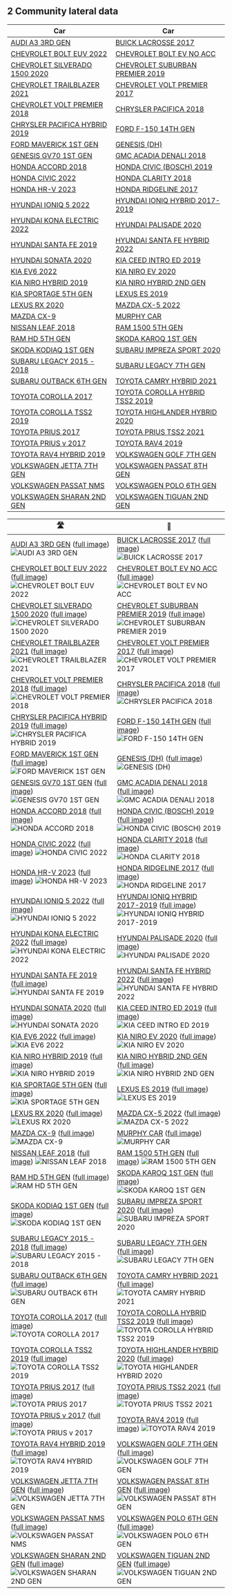 
## 2 Community lateral data


| Car | Car |
|-|-|
| [AUDI A3 3RD GEN](https://github.com/twilsonco/openpilot/blob/log-info/data/2%20Community%20lateral%20data/AUDI%20A3%203RD%20GEN.png?raw=true) |  [BUICK LACROSSE 2017](https://github.com/twilsonco/openpilot/blob/log-info/data/2%20Community%20lateral%20data/BUICK%20LACROSSE%202017.png?raw=true) |
| [CHEVROLET BOLT EUV 2022](https://github.com/twilsonco/openpilot/blob/log-info/data/2%20Community%20lateral%20data/CHEVROLET%20BOLT%20EUV%202022.png?raw=true) |  [CHEVROLET BOLT EV NO ACC](https://github.com/twilsonco/openpilot/blob/log-info/data/2%20Community%20lateral%20data/CHEVROLET%20BOLT%20EV%20NO%20ACC.png?raw=true) |
| [CHEVROLET SILVERADO 1500 2020](https://github.com/twilsonco/openpilot/blob/log-info/data/2%20Community%20lateral%20data/CHEVROLET%20SILVERADO%201500%202020.png?raw=true) |  [CHEVROLET SUBURBAN PREMIER 2019](https://github.com/twilsonco/openpilot/blob/log-info/data/2%20Community%20lateral%20data/CHEVROLET%20SUBURBAN%20PREMIER%202019.png?raw=true) |
| [CHEVROLET TRAILBLAZER 2021](https://github.com/twilsonco/openpilot/blob/log-info/data/2%20Community%20lateral%20data/CHEVROLET%20TRAILBLAZER%202021.png?raw=true) |  [CHEVROLET VOLT PREMIER 2017](https://github.com/twilsonco/openpilot/blob/log-info/data/2%20Community%20lateral%20data/CHEVROLET%20VOLT%20PREMIER%202017.png?raw=true) |
| [CHEVROLET VOLT PREMIER 2018](https://github.com/twilsonco/openpilot/blob/log-info/data/2%20Community%20lateral%20data/CHEVROLET%20VOLT%20PREMIER%202018.png?raw=true) |  [CHRYSLER PACIFICA 2018](https://github.com/twilsonco/openpilot/blob/log-info/data/2%20Community%20lateral%20data/CHRYSLER%20PACIFICA%202018.png?raw=true) |
| [CHRYSLER PACIFICA HYBRID 2019](https://github.com/twilsonco/openpilot/blob/log-info/data/2%20Community%20lateral%20data/CHRYSLER%20PACIFICA%20HYBRID%202019.png?raw=true) |  [FORD F-150 14TH GEN](https://github.com/twilsonco/openpilot/blob/log-info/data/2%20Community%20lateral%20data/FORD%20F-150%2014TH%20GEN.png?raw=true) |
| [FORD MAVERICK 1ST GEN](https://github.com/twilsonco/openpilot/blob/log-info/data/2%20Community%20lateral%20data/FORD%20MAVERICK%201ST%20GEN.png?raw=true) |  [GENESIS (DH)](https://github.com/twilsonco/openpilot/blob/log-info/data/2%20Community%20lateral%20data/GENESIS%20(DH).png?raw=true) |
| [GENESIS GV70 1ST GEN](https://github.com/twilsonco/openpilot/blob/log-info/data/2%20Community%20lateral%20data/GENESIS%20GV70%201ST%20GEN.png?raw=true) |  [GMC ACADIA DENALI 2018](https://github.com/twilsonco/openpilot/blob/log-info/data/2%20Community%20lateral%20data/GMC%20ACADIA%20DENALI%202018.png?raw=true) |
| [HONDA ACCORD 2018](https://github.com/twilsonco/openpilot/blob/log-info/data/2%20Community%20lateral%20data/HONDA%20ACCORD%202018.png?raw=true) |  [HONDA CIVIC (BOSCH) 2019](https://github.com/twilsonco/openpilot/blob/log-info/data/2%20Community%20lateral%20data/HONDA%20CIVIC%20(BOSCH)%202019.png?raw=true) |
| [HONDA CIVIC 2022](https://github.com/twilsonco/openpilot/blob/log-info/data/2%20Community%20lateral%20data/HONDA%20CIVIC%202022.png?raw=true) |  [HONDA CLARITY 2018](https://github.com/twilsonco/openpilot/blob/log-info/data/2%20Community%20lateral%20data/HONDA%20CLARITY%202018.png?raw=true) |
| [HONDA HR-V 2023](https://github.com/twilsonco/openpilot/blob/log-info/data/2%20Community%20lateral%20data/HONDA%20HR-V%202023.png?raw=true) |  [HONDA RIDGELINE 2017](https://github.com/twilsonco/openpilot/blob/log-info/data/2%20Community%20lateral%20data/HONDA%20RIDGELINE%202017.png?raw=true) |
| [HYUNDAI IONIQ 5 2022](https://github.com/twilsonco/openpilot/blob/log-info/data/2%20Community%20lateral%20data/HYUNDAI%20IONIQ%205%202022.png?raw=true) |  [HYUNDAI IONIQ HYBRID 2017-2019](https://github.com/twilsonco/openpilot/blob/log-info/data/2%20Community%20lateral%20data/HYUNDAI%20IONIQ%20HYBRID%202017-2019.png?raw=true) |
| [HYUNDAI KONA ELECTRIC 2022](https://github.com/twilsonco/openpilot/blob/log-info/data/2%20Community%20lateral%20data/HYUNDAI%20KONA%20ELECTRIC%202022.png?raw=true) |  [HYUNDAI PALISADE 2020](https://github.com/twilsonco/openpilot/blob/log-info/data/2%20Community%20lateral%20data/HYUNDAI%20PALISADE%202020.png?raw=true) |
| [HYUNDAI SANTA FE 2019](https://github.com/twilsonco/openpilot/blob/log-info/data/2%20Community%20lateral%20data/HYUNDAI%20SANTA%20FE%202019.png?raw=true) |  [HYUNDAI SANTA FE HYBRID 2022](https://github.com/twilsonco/openpilot/blob/log-info/data/2%20Community%20lateral%20data/HYUNDAI%20SANTA%20FE%20HYBRID%202022.png?raw=true) |
| [HYUNDAI SONATA 2020](https://github.com/twilsonco/openpilot/blob/log-info/data/2%20Community%20lateral%20data/HYUNDAI%20SONATA%202020.png?raw=true) |  [KIA CEED INTRO ED 2019](https://github.com/twilsonco/openpilot/blob/log-info/data/2%20Community%20lateral%20data/KIA%20CEED%20INTRO%20ED%202019.png?raw=true) |
| [KIA EV6 2022](https://github.com/twilsonco/openpilot/blob/log-info/data/2%20Community%20lateral%20data/KIA%20EV6%202022.png?raw=true) |  [KIA NIRO EV 2020](https://github.com/twilsonco/openpilot/blob/log-info/data/2%20Community%20lateral%20data/KIA%20NIRO%20EV%202020.png?raw=true) |
| [KIA NIRO HYBRID 2019](https://github.com/twilsonco/openpilot/blob/log-info/data/2%20Community%20lateral%20data/KIA%20NIRO%20HYBRID%202019.png?raw=true) |  [KIA NIRO HYBRID 2ND GEN](https://github.com/twilsonco/openpilot/blob/log-info/data/2%20Community%20lateral%20data/KIA%20NIRO%20HYBRID%202ND%20GEN.png?raw=true) |
| [KIA SPORTAGE 5TH GEN](https://github.com/twilsonco/openpilot/blob/log-info/data/2%20Community%20lateral%20data/KIA%20SPORTAGE%205TH%20GEN.png?raw=true) |  [LEXUS ES 2019](https://github.com/twilsonco/openpilot/blob/log-info/data/2%20Community%20lateral%20data/LEXUS%20ES%202019.png?raw=true) |
| [LEXUS RX 2020](https://github.com/twilsonco/openpilot/blob/log-info/data/2%20Community%20lateral%20data/LEXUS%20RX%202020.png?raw=true) |  [MAZDA CX-5 2022](https://github.com/twilsonco/openpilot/blob/log-info/data/2%20Community%20lateral%20data/MAZDA%20CX-5%202022.png?raw=true) |
| [MAZDA CX-9](https://github.com/twilsonco/openpilot/blob/log-info/data/2%20Community%20lateral%20data/MAZDA%20CX-9.png?raw=true) |  [MURPHY CAR](https://github.com/twilsonco/openpilot/blob/log-info/data/2%20Community%20lateral%20data/MURPHY%20CAR.png?raw=true) |
| [NISSAN LEAF 2018](https://github.com/twilsonco/openpilot/blob/log-info/data/2%20Community%20lateral%20data/NISSAN%20LEAF%202018.png?raw=true) |  [RAM 1500 5TH GEN](https://github.com/twilsonco/openpilot/blob/log-info/data/2%20Community%20lateral%20data/RAM%201500%205TH%20GEN.png?raw=true) |
| [RAM HD 5TH GEN](https://github.com/twilsonco/openpilot/blob/log-info/data/2%20Community%20lateral%20data/RAM%20HD%205TH%20GEN.png?raw=true) |  [SKODA KAROQ 1ST GEN](https://github.com/twilsonco/openpilot/blob/log-info/data/2%20Community%20lateral%20data/SKODA%20KAROQ%201ST%20GEN.png?raw=true) |
| [SKODA KODIAQ 1ST GEN](https://github.com/twilsonco/openpilot/blob/log-info/data/2%20Community%20lateral%20data/SKODA%20KODIAQ%201ST%20GEN.png?raw=true) |  [SUBARU IMPREZA SPORT 2020](https://github.com/twilsonco/openpilot/blob/log-info/data/2%20Community%20lateral%20data/SUBARU%20IMPREZA%20SPORT%202020.png?raw=true) |
| [SUBARU LEGACY 2015 - 2018](https://github.com/twilsonco/openpilot/blob/log-info/data/2%20Community%20lateral%20data/SUBARU%20LEGACY%202015%20-%202018.png?raw=true) |  [SUBARU LEGACY 7TH GEN](https://github.com/twilsonco/openpilot/blob/log-info/data/2%20Community%20lateral%20data/SUBARU%20LEGACY%207TH%20GEN.png?raw=true) |
| [SUBARU OUTBACK 6TH GEN](https://github.com/twilsonco/openpilot/blob/log-info/data/2%20Community%20lateral%20data/SUBARU%20OUTBACK%206TH%20GEN.png?raw=true) |  [TOYOTA CAMRY HYBRID 2021](https://github.com/twilsonco/openpilot/blob/log-info/data/2%20Community%20lateral%20data/TOYOTA%20CAMRY%20HYBRID%202021.png?raw=true) |
| [TOYOTA COROLLA 2017](https://github.com/twilsonco/openpilot/blob/log-info/data/2%20Community%20lateral%20data/TOYOTA%20COROLLA%202017.png?raw=true) |  [TOYOTA COROLLA HYBRID TSS2 2019](https://github.com/twilsonco/openpilot/blob/log-info/data/2%20Community%20lateral%20data/TOYOTA%20COROLLA%20HYBRID%20TSS2%202019.png?raw=true) |
| [TOYOTA COROLLA TSS2 2019](https://github.com/twilsonco/openpilot/blob/log-info/data/2%20Community%20lateral%20data/TOYOTA%20COROLLA%20TSS2%202019.png?raw=true) |  [TOYOTA HIGHLANDER HYBRID 2020](https://github.com/twilsonco/openpilot/blob/log-info/data/2%20Community%20lateral%20data/TOYOTA%20HIGHLANDER%20HYBRID%202020.png?raw=true) |
| [TOYOTA PRIUS 2017](https://github.com/twilsonco/openpilot/blob/log-info/data/2%20Community%20lateral%20data/TOYOTA%20PRIUS%202017.png?raw=true) |  [TOYOTA PRIUS TSS2 2021](https://github.com/twilsonco/openpilot/blob/log-info/data/2%20Community%20lateral%20data/TOYOTA%20PRIUS%20TSS2%202021.png?raw=true) |
| [TOYOTA PRIUS v 2017](https://github.com/twilsonco/openpilot/blob/log-info/data/2%20Community%20lateral%20data/TOYOTA%20PRIUS%20v%202017.png?raw=true) |  [TOYOTA RAV4 2019](https://github.com/twilsonco/openpilot/blob/log-info/data/2%20Community%20lateral%20data/TOYOTA%20RAV4%202019.png?raw=true) |
| [TOYOTA RAV4 HYBRID 2019](https://github.com/twilsonco/openpilot/blob/log-info/data/2%20Community%20lateral%20data/TOYOTA%20RAV4%20HYBRID%202019.png?raw=true) |  [VOLKSWAGEN GOLF 7TH GEN](https://github.com/twilsonco/openpilot/blob/log-info/data/2%20Community%20lateral%20data/VOLKSWAGEN%20GOLF%207TH%20GEN.png?raw=true) |
| [VOLKSWAGEN JETTA 7TH GEN](https://github.com/twilsonco/openpilot/blob/log-info/data/2%20Community%20lateral%20data/VOLKSWAGEN%20JETTA%207TH%20GEN.png?raw=true) |  [VOLKSWAGEN PASSAT 8TH GEN](https://github.com/twilsonco/openpilot/blob/log-info/data/2%20Community%20lateral%20data/VOLKSWAGEN%20PASSAT%208TH%20GEN.png?raw=true) |
| [VOLKSWAGEN PASSAT NMS](https://github.com/twilsonco/openpilot/blob/log-info/data/2%20Community%20lateral%20data/VOLKSWAGEN%20PASSAT%20NMS.png?raw=true) |  [VOLKSWAGEN POLO 6TH GEN](https://github.com/twilsonco/openpilot/blob/log-info/data/2%20Community%20lateral%20data/VOLKSWAGEN%20POLO%206TH%20GEN.png?raw=true) |
| [VOLKSWAGEN SHARAN 2ND GEN](https://github.com/twilsonco/openpilot/blob/log-info/data/2%20Community%20lateral%20data/VOLKSWAGEN%20SHARAN%202ND%20GEN.png?raw=true) |  [VOLKSWAGEN TIGUAN 2ND GEN](https://github.com/twilsonco/openpilot/blob/log-info/data/2%20Community%20lateral%20data/VOLKSWAGEN%20TIGUAN%202ND%20GEN.png?raw=true) |


| 🛣️ | 🚗 |
| --- | --- |
| [AUDI A3 3RD GEN](#table-of-contents) ([full image](https://github.com/twilsonco/openpilot/blob/log-info/data/2%20Community%20lateral%20data/AUDI%20A3%203RD%20GEN.png?raw=true)) ![AUDI A3 3RD GEN](https://github.com/twilsonco/openpilot/blob/log-info/thumbnails/AUDI%20A3%203RD%20GEN_thumbnail.jpg?raw=true)| [BUICK LACROSSE 2017](#table-of-contents) ([full image](https://github.com/twilsonco/openpilot/blob/log-info/data/2%20Community%20lateral%20data/BUICK%20LACROSSE%202017.png?raw=true)) ![BUICK LACROSSE 2017](https://github.com/twilsonco/openpilot/blob/log-info/thumbnails/BUICK%20LACROSSE%202017_thumbnail.jpg?raw=true)|
| [CHEVROLET BOLT EUV 2022](#table-of-contents) ([full image](https://github.com/twilsonco/openpilot/blob/log-info/data/2%20Community%20lateral%20data/CHEVROLET%20BOLT%20EUV%202022.png?raw=true)) ![CHEVROLET BOLT EUV 2022](https://github.com/twilsonco/openpilot/blob/log-info/thumbnails/CHEVROLET%20BOLT%20EUV%202022_thumbnail.jpg?raw=true)| [CHEVROLET BOLT EV NO ACC](#table-of-contents) ([full image](https://github.com/twilsonco/openpilot/blob/log-info/data/2%20Community%20lateral%20data/CHEVROLET%20BOLT%20EV%20NO%20ACC.png?raw=true)) ![CHEVROLET BOLT EV NO ACC](https://github.com/twilsonco/openpilot/blob/log-info/thumbnails/CHEVROLET%20BOLT%20EV%20NO%20ACC_thumbnail.jpg?raw=true)|
| [CHEVROLET SILVERADO 1500 2020](#table-of-contents) ([full image](https://github.com/twilsonco/openpilot/blob/log-info/data/2%20Community%20lateral%20data/CHEVROLET%20SILVERADO%201500%202020.png?raw=true)) ![CHEVROLET SILVERADO 1500 2020](https://github.com/twilsonco/openpilot/blob/log-info/thumbnails/CHEVROLET%20SILVERADO%201500%202020_thumbnail.jpg?raw=true)| [CHEVROLET SUBURBAN PREMIER 2019](#table-of-contents) ([full image](https://github.com/twilsonco/openpilot/blob/log-info/data/2%20Community%20lateral%20data/CHEVROLET%20SUBURBAN%20PREMIER%202019.png?raw=true)) ![CHEVROLET SUBURBAN PREMIER 2019](https://github.com/twilsonco/openpilot/blob/log-info/thumbnails/CHEVROLET%20SUBURBAN%20PREMIER%202019_thumbnail.jpg?raw=true)|
| [CHEVROLET TRAILBLAZER 2021](#table-of-contents) ([full image](https://github.com/twilsonco/openpilot/blob/log-info/data/2%20Community%20lateral%20data/CHEVROLET%20TRAILBLAZER%202021.png?raw=true)) ![CHEVROLET TRAILBLAZER 2021](https://github.com/twilsonco/openpilot/blob/log-info/thumbnails/CHEVROLET%20TRAILBLAZER%202021_thumbnail.jpg?raw=true)| [CHEVROLET VOLT PREMIER 2017](#table-of-contents) ([full image](https://github.com/twilsonco/openpilot/blob/log-info/data/2%20Community%20lateral%20data/CHEVROLET%20VOLT%20PREMIER%202017.png?raw=true)) ![CHEVROLET VOLT PREMIER 2017](https://github.com/twilsonco/openpilot/blob/log-info/thumbnails/CHEVROLET%20VOLT%20PREMIER%202017_thumbnail.jpg?raw=true)|
| [CHEVROLET VOLT PREMIER 2018](#table-of-contents) ([full image](https://github.com/twilsonco/openpilot/blob/log-info/data/2%20Community%20lateral%20data/CHEVROLET%20VOLT%20PREMIER%202018.png?raw=true)) ![CHEVROLET VOLT PREMIER 2018](https://github.com/twilsonco/openpilot/blob/log-info/thumbnails/CHEVROLET%20VOLT%20PREMIER%202018_thumbnail.jpg?raw=true)| [CHRYSLER PACIFICA 2018](#table-of-contents) ([full image](https://github.com/twilsonco/openpilot/blob/log-info/data/2%20Community%20lateral%20data/CHRYSLER%20PACIFICA%202018.png?raw=true)) ![CHRYSLER PACIFICA 2018](https://github.com/twilsonco/openpilot/blob/log-info/thumbnails/CHRYSLER%20PACIFICA%202018_thumbnail.jpg?raw=true)|
| [CHRYSLER PACIFICA HYBRID 2019](#table-of-contents) ([full image](https://github.com/twilsonco/openpilot/blob/log-info/data/2%20Community%20lateral%20data/CHRYSLER%20PACIFICA%20HYBRID%202019.png?raw=true)) ![CHRYSLER PACIFICA HYBRID 2019](https://github.com/twilsonco/openpilot/blob/log-info/thumbnails/CHRYSLER%20PACIFICA%20HYBRID%202019_thumbnail.jpg?raw=true)| [FORD F-150 14TH GEN](#table-of-contents) ([full image](https://github.com/twilsonco/openpilot/blob/log-info/data/2%20Community%20lateral%20data/FORD%20F-150%2014TH%20GEN.png?raw=true)) ![FORD F-150 14TH GEN](https://github.com/twilsonco/openpilot/blob/log-info/thumbnails/FORD%20F-150%2014TH%20GEN_thumbnail.jpg?raw=true)|
| [FORD MAVERICK 1ST GEN](#table-of-contents) ([full image](https://github.com/twilsonco/openpilot/blob/log-info/data/2%20Community%20lateral%20data/FORD%20MAVERICK%201ST%20GEN.png?raw=true)) ![FORD MAVERICK 1ST GEN](https://github.com/twilsonco/openpilot/blob/log-info/thumbnails/FORD%20MAVERICK%201ST%20GEN_thumbnail.jpg?raw=true)| [GENESIS (DH)](#table-of-contents) ([full image](https://github.com/twilsonco/openpilot/blob/log-info/data/2%20Community%20lateral%20data/GENESIS%20(DH).png?raw=true)) ![GENESIS (DH)](https://github.com/twilsonco/openpilot/blob/log-info/thumbnails/GENESIS%20(DH)_thumbnail.jpg?raw=true)|
| [GENESIS GV70 1ST GEN](#table-of-contents) ([full image](https://github.com/twilsonco/openpilot/blob/log-info/data/2%20Community%20lateral%20data/GENESIS%20GV70%201ST%20GEN.png?raw=true)) ![GENESIS GV70 1ST GEN](https://github.com/twilsonco/openpilot/blob/log-info/thumbnails/GENESIS%20GV70%201ST%20GEN_thumbnail.jpg?raw=true)| [GMC ACADIA DENALI 2018](#table-of-contents) ([full image](https://github.com/twilsonco/openpilot/blob/log-info/data/2%20Community%20lateral%20data/GMC%20ACADIA%20DENALI%202018.png?raw=true)) ![GMC ACADIA DENALI 2018](https://github.com/twilsonco/openpilot/blob/log-info/thumbnails/GMC%20ACADIA%20DENALI%202018_thumbnail.jpg?raw=true)|
| [HONDA ACCORD 2018](#table-of-contents) ([full image](https://github.com/twilsonco/openpilot/blob/log-info/data/2%20Community%20lateral%20data/HONDA%20ACCORD%202018.png?raw=true)) ![HONDA ACCORD 2018](https://github.com/twilsonco/openpilot/blob/log-info/thumbnails/HONDA%20ACCORD%202018_thumbnail.jpg?raw=true)| [HONDA CIVIC (BOSCH) 2019](#table-of-contents) ([full image](https://github.com/twilsonco/openpilot/blob/log-info/data/2%20Community%20lateral%20data/HONDA%20CIVIC%20(BOSCH)%202019.png?raw=true)) ![HONDA CIVIC (BOSCH) 2019](https://github.com/twilsonco/openpilot/blob/log-info/thumbnails/HONDA%20CIVIC%20(BOSCH)%202019_thumbnail.jpg?raw=true)|
| [HONDA CIVIC 2022](#table-of-contents) ([full image](https://github.com/twilsonco/openpilot/blob/log-info/data/2%20Community%20lateral%20data/HONDA%20CIVIC%202022.png?raw=true)) ![HONDA CIVIC 2022](https://github.com/twilsonco/openpilot/blob/log-info/thumbnails/HONDA%20CIVIC%202022_thumbnail.jpg?raw=true)| [HONDA CLARITY 2018](#table-of-contents) ([full image](https://github.com/twilsonco/openpilot/blob/log-info/data/2%20Community%20lateral%20data/HONDA%20CLARITY%202018.png?raw=true)) ![HONDA CLARITY 2018](https://github.com/twilsonco/openpilot/blob/log-info/thumbnails/HONDA%20CLARITY%202018_thumbnail.jpg?raw=true)|
| [HONDA HR-V 2023](#table-of-contents) ([full image](https://github.com/twilsonco/openpilot/blob/log-info/data/2%20Community%20lateral%20data/HONDA%20HR-V%202023.png?raw=true)) ![HONDA HR-V 2023](https://github.com/twilsonco/openpilot/blob/log-info/thumbnails/HONDA%20HR-V%202023_thumbnail.jpg?raw=true)| [HONDA RIDGELINE 2017](#table-of-contents) ([full image](https://github.com/twilsonco/openpilot/blob/log-info/data/2%20Community%20lateral%20data/HONDA%20RIDGELINE%202017.png?raw=true)) ![HONDA RIDGELINE 2017](https://github.com/twilsonco/openpilot/blob/log-info/thumbnails/HONDA%20RIDGELINE%202017_thumbnail.jpg?raw=true)|
| [HYUNDAI IONIQ 5 2022](#table-of-contents) ([full image](https://github.com/twilsonco/openpilot/blob/log-info/data/2%20Community%20lateral%20data/HYUNDAI%20IONIQ%205%202022.png?raw=true)) ![HYUNDAI IONIQ 5 2022](https://github.com/twilsonco/openpilot/blob/log-info/thumbnails/HYUNDAI%20IONIQ%205%202022_thumbnail.jpg?raw=true)| [HYUNDAI IONIQ HYBRID 2017-2019](#table-of-contents) ([full image](https://github.com/twilsonco/openpilot/blob/log-info/data/2%20Community%20lateral%20data/HYUNDAI%20IONIQ%20HYBRID%202017-2019.png?raw=true)) ![HYUNDAI IONIQ HYBRID 2017-2019](https://github.com/twilsonco/openpilot/blob/log-info/thumbnails/HYUNDAI%20IONIQ%20HYBRID%202017-2019_thumbnail.jpg?raw=true)|
| [HYUNDAI KONA ELECTRIC 2022](#table-of-contents) ([full image](https://github.com/twilsonco/openpilot/blob/log-info/data/2%20Community%20lateral%20data/HYUNDAI%20KONA%20ELECTRIC%202022.png?raw=true)) ![HYUNDAI KONA ELECTRIC 2022](https://github.com/twilsonco/openpilot/blob/log-info/thumbnails/HYUNDAI%20KONA%20ELECTRIC%202022_thumbnail.jpg?raw=true)| [HYUNDAI PALISADE 2020](#table-of-contents) ([full image](https://github.com/twilsonco/openpilot/blob/log-info/data/2%20Community%20lateral%20data/HYUNDAI%20PALISADE%202020.png?raw=true)) ![HYUNDAI PALISADE 2020](https://github.com/twilsonco/openpilot/blob/log-info/thumbnails/HYUNDAI%20PALISADE%202020_thumbnail.jpg?raw=true)|
| [HYUNDAI SANTA FE 2019](#table-of-contents) ([full image](https://github.com/twilsonco/openpilot/blob/log-info/data/2%20Community%20lateral%20data/HYUNDAI%20SANTA%20FE%202019.png?raw=true)) ![HYUNDAI SANTA FE 2019](https://github.com/twilsonco/openpilot/blob/log-info/thumbnails/HYUNDAI%20SANTA%20FE%202019_thumbnail.jpg?raw=true)| [HYUNDAI SANTA FE HYBRID 2022](#table-of-contents) ([full image](https://github.com/twilsonco/openpilot/blob/log-info/data/2%20Community%20lateral%20data/HYUNDAI%20SANTA%20FE%20HYBRID%202022.png?raw=true)) ![HYUNDAI SANTA FE HYBRID 2022](https://github.com/twilsonco/openpilot/blob/log-info/thumbnails/HYUNDAI%20SANTA%20FE%20HYBRID%202022_thumbnail.jpg?raw=true)|
| [HYUNDAI SONATA 2020](#table-of-contents) ([full image](https://github.com/twilsonco/openpilot/blob/log-info/data/2%20Community%20lateral%20data/HYUNDAI%20SONATA%202020.png?raw=true)) ![HYUNDAI SONATA 2020](https://github.com/twilsonco/openpilot/blob/log-info/thumbnails/HYUNDAI%20SONATA%202020_thumbnail.jpg?raw=true)| [KIA CEED INTRO ED 2019](#table-of-contents) ([full image](https://github.com/twilsonco/openpilot/blob/log-info/data/2%20Community%20lateral%20data/KIA%20CEED%20INTRO%20ED%202019.png?raw=true)) ![KIA CEED INTRO ED 2019](https://github.com/twilsonco/openpilot/blob/log-info/thumbnails/KIA%20CEED%20INTRO%20ED%202019_thumbnail.jpg?raw=true)|
| [KIA EV6 2022](#table-of-contents) ([full image](https://github.com/twilsonco/openpilot/blob/log-info/data/2%20Community%20lateral%20data/KIA%20EV6%202022.png?raw=true)) ![KIA EV6 2022](https://github.com/twilsonco/openpilot/blob/log-info/thumbnails/KIA%20EV6%202022_thumbnail.jpg?raw=true)| [KIA NIRO EV 2020](#table-of-contents) ([full image](https://github.com/twilsonco/openpilot/blob/log-info/data/2%20Community%20lateral%20data/KIA%20NIRO%20EV%202020.png?raw=true)) ![KIA NIRO EV 2020](https://github.com/twilsonco/openpilot/blob/log-info/thumbnails/KIA%20NIRO%20EV%202020_thumbnail.jpg?raw=true)|
| [KIA NIRO HYBRID 2019](#table-of-contents) ([full image](https://github.com/twilsonco/openpilot/blob/log-info/data/2%20Community%20lateral%20data/KIA%20NIRO%20HYBRID%202019.png?raw=true)) ![KIA NIRO HYBRID 2019](https://github.com/twilsonco/openpilot/blob/log-info/thumbnails/KIA%20NIRO%20HYBRID%202019_thumbnail.jpg?raw=true)| [KIA NIRO HYBRID 2ND GEN](#table-of-contents) ([full image](https://github.com/twilsonco/openpilot/blob/log-info/data/2%20Community%20lateral%20data/KIA%20NIRO%20HYBRID%202ND%20GEN.png?raw=true)) ![KIA NIRO HYBRID 2ND GEN](https://github.com/twilsonco/openpilot/blob/log-info/thumbnails/KIA%20NIRO%20HYBRID%202ND%20GEN_thumbnail.jpg?raw=true)|
| [KIA SPORTAGE 5TH GEN](#table-of-contents) ([full image](https://github.com/twilsonco/openpilot/blob/log-info/data/2%20Community%20lateral%20data/KIA%20SPORTAGE%205TH%20GEN.png?raw=true)) ![KIA SPORTAGE 5TH GEN](https://github.com/twilsonco/openpilot/blob/log-info/thumbnails/KIA%20SPORTAGE%205TH%20GEN_thumbnail.jpg?raw=true)| [LEXUS ES 2019](#table-of-contents) ([full image](https://github.com/twilsonco/openpilot/blob/log-info/data/2%20Community%20lateral%20data/LEXUS%20ES%202019.png?raw=true)) ![LEXUS ES 2019](https://github.com/twilsonco/openpilot/blob/log-info/thumbnails/LEXUS%20ES%202019_thumbnail.jpg?raw=true)|
| [LEXUS RX 2020](#table-of-contents) ([full image](https://github.com/twilsonco/openpilot/blob/log-info/data/2%20Community%20lateral%20data/LEXUS%20RX%202020.png?raw=true)) ![LEXUS RX 2020](https://github.com/twilsonco/openpilot/blob/log-info/thumbnails/LEXUS%20RX%202020_thumbnail.jpg?raw=true)| [MAZDA CX-5 2022](#table-of-contents) ([full image](https://github.com/twilsonco/openpilot/blob/log-info/data/2%20Community%20lateral%20data/MAZDA%20CX-5%202022.png?raw=true)) ![MAZDA CX-5 2022](https://github.com/twilsonco/openpilot/blob/log-info/thumbnails/MAZDA%20CX-5%202022_thumbnail.jpg?raw=true)|
| [MAZDA CX-9](#table-of-contents) ([full image](https://github.com/twilsonco/openpilot/blob/log-info/data/2%20Community%20lateral%20data/MAZDA%20CX-9.png?raw=true)) ![MAZDA CX-9](https://github.com/twilsonco/openpilot/blob/log-info/thumbnails/MAZDA%20CX-9_thumbnail.jpg?raw=true)| [MURPHY CAR](#table-of-contents) ([full image](https://github.com/twilsonco/openpilot/blob/log-info/data/2%20Community%20lateral%20data/MURPHY%20CAR.png?raw=true)) ![MURPHY CAR](https://github.com/twilsonco/openpilot/blob/log-info/thumbnails/MURPHY%20CAR_thumbnail.jpg?raw=true)|
| [NISSAN LEAF 2018](#table-of-contents) ([full image](https://github.com/twilsonco/openpilot/blob/log-info/data/2%20Community%20lateral%20data/NISSAN%20LEAF%202018.png?raw=true)) ![NISSAN LEAF 2018](https://github.com/twilsonco/openpilot/blob/log-info/thumbnails/NISSAN%20LEAF%202018_thumbnail.jpg?raw=true)| [RAM 1500 5TH GEN](#table-of-contents) ([full image](https://github.com/twilsonco/openpilot/blob/log-info/data/2%20Community%20lateral%20data/RAM%201500%205TH%20GEN.png?raw=true)) ![RAM 1500 5TH GEN](https://github.com/twilsonco/openpilot/blob/log-info/thumbnails/RAM%201500%205TH%20GEN_thumbnail.jpg?raw=true)|
| [RAM HD 5TH GEN](#table-of-contents) ([full image](https://github.com/twilsonco/openpilot/blob/log-info/data/2%20Community%20lateral%20data/RAM%20HD%205TH%20GEN.png?raw=true)) ![RAM HD 5TH GEN](https://github.com/twilsonco/openpilot/blob/log-info/thumbnails/RAM%20HD%205TH%20GEN_thumbnail.jpg?raw=true)| [SKODA KAROQ 1ST GEN](#table-of-contents) ([full image](https://github.com/twilsonco/openpilot/blob/log-info/data/2%20Community%20lateral%20data/SKODA%20KAROQ%201ST%20GEN.png?raw=true)) ![SKODA KAROQ 1ST GEN](https://github.com/twilsonco/openpilot/blob/log-info/thumbnails/SKODA%20KAROQ%201ST%20GEN_thumbnail.jpg?raw=true)|
| [SKODA KODIAQ 1ST GEN](#table-of-contents) ([full image](https://github.com/twilsonco/openpilot/blob/log-info/data/2%20Community%20lateral%20data/SKODA%20KODIAQ%201ST%20GEN.png?raw=true)) ![SKODA KODIAQ 1ST GEN](https://github.com/twilsonco/openpilot/blob/log-info/thumbnails/SKODA%20KODIAQ%201ST%20GEN_thumbnail.jpg?raw=true)| [SUBARU IMPREZA SPORT 2020](#table-of-contents) ([full image](https://github.com/twilsonco/openpilot/blob/log-info/data/2%20Community%20lateral%20data/SUBARU%20IMPREZA%20SPORT%202020.png?raw=true)) ![SUBARU IMPREZA SPORT 2020](https://github.com/twilsonco/openpilot/blob/log-info/thumbnails/SUBARU%20IMPREZA%20SPORT%202020_thumbnail.jpg?raw=true)|
| [SUBARU LEGACY 2015 - 2018](#table-of-contents) ([full image](https://github.com/twilsonco/openpilot/blob/log-info/data/2%20Community%20lateral%20data/SUBARU%20LEGACY%202015%20-%202018.png?raw=true)) ![SUBARU LEGACY 2015 - 2018](https://github.com/twilsonco/openpilot/blob/log-info/thumbnails/SUBARU%20LEGACY%202015%20-%202018_thumbnail.jpg?raw=true)| [SUBARU LEGACY 7TH GEN](#table-of-contents) ([full image](https://github.com/twilsonco/openpilot/blob/log-info/data/2%20Community%20lateral%20data/SUBARU%20LEGACY%207TH%20GEN.png?raw=true)) ![SUBARU LEGACY 7TH GEN](https://github.com/twilsonco/openpilot/blob/log-info/thumbnails/SUBARU%20LEGACY%207TH%20GEN_thumbnail.jpg?raw=true)|
| [SUBARU OUTBACK 6TH GEN](#table-of-contents) ([full image](https://github.com/twilsonco/openpilot/blob/log-info/data/2%20Community%20lateral%20data/SUBARU%20OUTBACK%206TH%20GEN.png?raw=true)) ![SUBARU OUTBACK 6TH GEN](https://github.com/twilsonco/openpilot/blob/log-info/thumbnails/SUBARU%20OUTBACK%206TH%20GEN_thumbnail.jpg?raw=true)| [TOYOTA CAMRY HYBRID 2021](#table-of-contents) ([full image](https://github.com/twilsonco/openpilot/blob/log-info/data/2%20Community%20lateral%20data/TOYOTA%20CAMRY%20HYBRID%202021.png?raw=true)) ![TOYOTA CAMRY HYBRID 2021](https://github.com/twilsonco/openpilot/blob/log-info/thumbnails/TOYOTA%20CAMRY%20HYBRID%202021_thumbnail.jpg?raw=true)|
| [TOYOTA COROLLA 2017](#table-of-contents) ([full image](https://github.com/twilsonco/openpilot/blob/log-info/data/2%20Community%20lateral%20data/TOYOTA%20COROLLA%202017.png?raw=true)) ![TOYOTA COROLLA 2017](https://github.com/twilsonco/openpilot/blob/log-info/thumbnails/TOYOTA%20COROLLA%202017_thumbnail.jpg?raw=true)| [TOYOTA COROLLA HYBRID TSS2 2019](#table-of-contents) ([full image](https://github.com/twilsonco/openpilot/blob/log-info/data/2%20Community%20lateral%20data/TOYOTA%20COROLLA%20HYBRID%20TSS2%202019.png?raw=true)) ![TOYOTA COROLLA HYBRID TSS2 2019](https://github.com/twilsonco/openpilot/blob/log-info/thumbnails/TOYOTA%20COROLLA%20HYBRID%20TSS2%202019_thumbnail.jpg?raw=true)|
| [TOYOTA COROLLA TSS2 2019](#table-of-contents) ([full image](https://github.com/twilsonco/openpilot/blob/log-info/data/2%20Community%20lateral%20data/TOYOTA%20COROLLA%20TSS2%202019.png?raw=true)) ![TOYOTA COROLLA TSS2 2019](https://github.com/twilsonco/openpilot/blob/log-info/thumbnails/TOYOTA%20COROLLA%20TSS2%202019_thumbnail.jpg?raw=true)| [TOYOTA HIGHLANDER HYBRID 2020](#table-of-contents) ([full image](https://github.com/twilsonco/openpilot/blob/log-info/data/2%20Community%20lateral%20data/TOYOTA%20HIGHLANDER%20HYBRID%202020.png?raw=true)) ![TOYOTA HIGHLANDER HYBRID 2020](https://github.com/twilsonco/openpilot/blob/log-info/thumbnails/TOYOTA%20HIGHLANDER%20HYBRID%202020_thumbnail.jpg?raw=true)|
| [TOYOTA PRIUS 2017](#table-of-contents) ([full image](https://github.com/twilsonco/openpilot/blob/log-info/data/2%20Community%20lateral%20data/TOYOTA%20PRIUS%202017.png?raw=true)) ![TOYOTA PRIUS 2017](https://github.com/twilsonco/openpilot/blob/log-info/thumbnails/TOYOTA%20PRIUS%202017_thumbnail.jpg?raw=true)| [TOYOTA PRIUS TSS2 2021](#table-of-contents) ([full image](https://github.com/twilsonco/openpilot/blob/log-info/data/2%20Community%20lateral%20data/TOYOTA%20PRIUS%20TSS2%202021.png?raw=true)) ![TOYOTA PRIUS TSS2 2021](https://github.com/twilsonco/openpilot/blob/log-info/thumbnails/TOYOTA%20PRIUS%20TSS2%202021_thumbnail.jpg?raw=true)|
| [TOYOTA PRIUS v 2017](#table-of-contents) ([full image](https://github.com/twilsonco/openpilot/blob/log-info/data/2%20Community%20lateral%20data/TOYOTA%20PRIUS%20v%202017.png?raw=true)) ![TOYOTA PRIUS v 2017](https://github.com/twilsonco/openpilot/blob/log-info/thumbnails/TOYOTA%20PRIUS%20v%202017_thumbnail.jpg?raw=true)| [TOYOTA RAV4 2019](#table-of-contents) ([full image](https://github.com/twilsonco/openpilot/blob/log-info/data/2%20Community%20lateral%20data/TOYOTA%20RAV4%202019.png?raw=true)) ![TOYOTA RAV4 2019](https://github.com/twilsonco/openpilot/blob/log-info/thumbnails/TOYOTA%20RAV4%202019_thumbnail.jpg?raw=true)|
| [TOYOTA RAV4 HYBRID 2019](#table-of-contents) ([full image](https://github.com/twilsonco/openpilot/blob/log-info/data/2%20Community%20lateral%20data/TOYOTA%20RAV4%20HYBRID%202019.png?raw=true)) ![TOYOTA RAV4 HYBRID 2019](https://github.com/twilsonco/openpilot/blob/log-info/thumbnails/TOYOTA%20RAV4%20HYBRID%202019_thumbnail.jpg?raw=true)| [VOLKSWAGEN GOLF 7TH GEN](#table-of-contents) ([full image](https://github.com/twilsonco/openpilot/blob/log-info/data/2%20Community%20lateral%20data/VOLKSWAGEN%20GOLF%207TH%20GEN.png?raw=true)) ![VOLKSWAGEN GOLF 7TH GEN](https://github.com/twilsonco/openpilot/blob/log-info/thumbnails/VOLKSWAGEN%20GOLF%207TH%20GEN_thumbnail.jpg?raw=true)|
| [VOLKSWAGEN JETTA 7TH GEN](#table-of-contents) ([full image](https://github.com/twilsonco/openpilot/blob/log-info/data/2%20Community%20lateral%20data/VOLKSWAGEN%20JETTA%207TH%20GEN.png?raw=true)) ![VOLKSWAGEN JETTA 7TH GEN](https://github.com/twilsonco/openpilot/blob/log-info/thumbnails/VOLKSWAGEN%20JETTA%207TH%20GEN_thumbnail.jpg?raw=true)| [VOLKSWAGEN PASSAT 8TH GEN](#table-of-contents) ([full image](https://github.com/twilsonco/openpilot/blob/log-info/data/2%20Community%20lateral%20data/VOLKSWAGEN%20PASSAT%208TH%20GEN.png?raw=true)) ![VOLKSWAGEN PASSAT 8TH GEN](https://github.com/twilsonco/openpilot/blob/log-info/thumbnails/VOLKSWAGEN%20PASSAT%208TH%20GEN_thumbnail.jpg?raw=true)|
| [VOLKSWAGEN PASSAT NMS](#table-of-contents) ([full image](https://github.com/twilsonco/openpilot/blob/log-info/data/2%20Community%20lateral%20data/VOLKSWAGEN%20PASSAT%20NMS.png?raw=true)) ![VOLKSWAGEN PASSAT NMS](https://github.com/twilsonco/openpilot/blob/log-info/thumbnails/VOLKSWAGEN%20PASSAT%20NMS_thumbnail.jpg?raw=true)| [VOLKSWAGEN POLO 6TH GEN](#table-of-contents) ([full image](https://github.com/twilsonco/openpilot/blob/log-info/data/2%20Community%20lateral%20data/VOLKSWAGEN%20POLO%206TH%20GEN.png?raw=true)) ![VOLKSWAGEN POLO 6TH GEN](https://github.com/twilsonco/openpilot/blob/log-info/thumbnails/VOLKSWAGEN%20POLO%206TH%20GEN_thumbnail.jpg?raw=true)|
| [VOLKSWAGEN SHARAN 2ND GEN](#table-of-contents) ([full image](https://github.com/twilsonco/openpilot/blob/log-info/data/2%20Community%20lateral%20data/VOLKSWAGEN%20SHARAN%202ND%20GEN.png?raw=true)) ![VOLKSWAGEN SHARAN 2ND GEN](https://github.com/twilsonco/openpilot/blob/log-info/thumbnails/VOLKSWAGEN%20SHARAN%202ND%20GEN_thumbnail.jpg?raw=true)| [VOLKSWAGEN TIGUAN 2ND GEN](#table-of-contents) ([full image](https://github.com/twilsonco/openpilot/blob/log-info/data/2%20Community%20lateral%20data/VOLKSWAGEN%20TIGUAN%202ND%20GEN.png?raw=true)) ![VOLKSWAGEN TIGUAN 2ND GEN](https://github.com/twilsonco/openpilot/blob/log-info/thumbnails/VOLKSWAGEN%20TIGUAN%202ND%20GEN_thumbnail.jpg?raw=true)|

